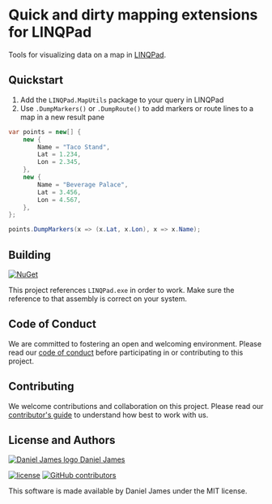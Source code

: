 # Quick and dirty mapping extensions for LINQPad

Tools for visualizing data on a map in [LINQPad](https://www.linqpad.net/).

## Quickstart

1. Add the `LINQPad.MapUtils` package to your query in LINQPad
2. Use `.DumpMarkers()` or `.DumpRoute()` to add markers or route lines to a map in a new result pane

```csharp
var points = new[] {
    new {
        Name = "Taco Stand",
        Lat = 1.234,
        Lon = 2.345,
    },
    new {
        Name = "Beverage Palace",
        Lat = 3.456,
        Lon = 4.567,
    },
};

points.DumpMarkers(x => (x.Lat, x.Lon), x => x.Name);
```

## Building

[![NuGet](https://img.shields.io/nuget/v/LINQPad.MapUtils.svg)](https://www.nuget.org/packages/LINQPad.MapUtils/)

This project references `LINQPad.exe` in order to work. Make sure the reference to that assembly is correct on your system.

## Code of Conduct

We are committed to fostering an open and welcoming environment. Please read our [code of conduct](CODE_OF_CONDUCT.md) before participating in or contributing to this project.

## Contributing

We welcome contributions and collaboration on this project. Please read our [contributor's guide](CONTRIBUTING.md) to understand how best to work with us.

## License and Authors

[![Daniel James logo](https://secure.gravatar.com/avatar/eaeac922b9f3cc9fd18cb9629b9e79f6.png?size=16) Daniel James](https://github.com/thzinc)

[![license](https://img.shields.io/github/license/thzinc/LINQPad.MapUtils.svg)](https://github.com/thzinc/LINQPad.MapUtils/blob/master/LICENSE)
[![GitHub contributors](https://img.shields.io/github/contributors/thzinc/LINQPad.MapUtils.svg)](https://github.com/thzinc/LINQPad.MapUtils/graphs/contributors)

This software is made available by Daniel James under the MIT license.